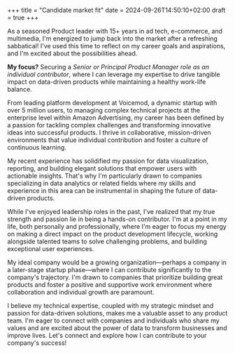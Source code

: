+++
title = "Candidate market fit"
date = 2024-09-26T14:50:10+02:00
draft = true
+++

As a seasoned Product leader with 15+ years in ad tech, e-commerce, and multimedia, I'm energized to jump back into the market after a refreshing sabbatical! I've used this time to reflect on my career goals and aspirations, and I'm excited about the possibilities ahead. 

**My focus?** Securing a *Senior or Principal Product Manager role as an individual contributor*, where I can leverage my expertise to drive tangible impact on data-driven products while maintaining a healthy work-life balance.

From leading platform development at Voicemod, a dynamic startup with over 5 million users, to managing complex technical projects at the enterprise level within Amazon Advertising, my career has been defined by a passion for tackling complex challenges and transforming innovative ideas into successful products. I thrive in collaborative, mission-driven environments that value individual contribution and foster a culture of continuous learning.

My recent experience has solidified my passion for data visualization, reporting, and building elegant solutions that empower users with actionable insights. That's why I'm particularly drawn to companies specializing in data analytics or related fields where my skills and experience in this area can be instrumental in shaping the future of data-driven products.

While I've enjoyed leadership roles in the past, I've realized that my true strength and passion lie in being a hands-on contributor. I'm at a point in my life, both personally and professionally, where I'm eager to focus my energy on making a direct impact on the product development lifecycle, working alongside talented teams to solve challenging problems, and building exceptional user experiences.

My ideal company would be a growing organization—perhaps a company in a later-stage startup phase—where I can contribute significantly to the company's trajectory. I'm drawn to companies that prioritize building great products and foster a positive and supportive work environment where collaboration and individual growth are paramount.

I believe my technical expertise, coupled with my strategic mindset and passion for data-driven solutions, makes me a valuable asset to any product team. I'm eager to connect with companies and individuals who share my values and are excited about the power of data to transform businesses and improve lives.
Let's connect and explore how I can contribute to your company's success!
